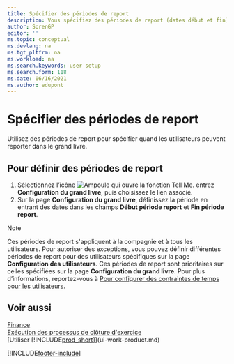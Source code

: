 ```yaml
---
title: Spécifier des périodes de report
description: Vous spécifiez des périodes de report (dates début et fin) pour configurer quand les utilisateurs peuvent reporter en grand livre.
author: SorenGP
editor: ''
ms.topic: conceptual
ms.devlang: na
ms.tgt_pltfrm: na
ms.workload: na
ms.search.keywords: user setup
ms.search.form: 118
ms.date: 06/16/2021
ms.author: edupont
---
```

# <a name="specify-posting-periods"></a><a name="specify-posting-periods"></a>Spécifier des périodes de report

Utilisez des périodes de report pour spécifier quand les utilisateurs peuvent reporter dans le grand livre.  

## <a name="to-specify-posting-periods"></a><a name="to-specify-posting-periods"></a>Pour définir des périodes de report

1. Sélectionnez l’icône ![Ampoule qui ouvre la fonction Tell Me.](media/ui-search/search_small.png "Dites-moi ce que vous voulez faire") entrez **Configuration du grand livre**, puis choisissez le lien associé.  
2. Sur la page **Configuration du grand livre**, définissez la période en entrant des dates dans les champs **Début période report** et **Fin période report**.  

> [!NOTE]  
> Ces périodes de report s'appliquent à la compagnie et à tous les utilisateurs. Pour autoriser des exceptions, vous pouvez définir différentes périodes de report pour des utilisateurs spécifiques sur la page **Configuration des utilisateurs**. Ces périodes de report sont prioritaires sur celles spécifiées sur la page **Configuration du grand livre**. Pour plus d’informations, reportez-vous à [Pour configurer des contraintes de temps pour les utilisateurs](ui-define-granular-permissions.md#to-set-up-time-constraints-for-users).

## <a name="see-also"></a><a name="see-also"></a>Voir aussi

[Finance](finance.md)  
[Exécution des processus de clôture d'exercice](year-how-complete-period-end-processes.md)  
[Utiliser [!INCLUDE[prod_short](includes/prod_short.md)]](ui-work-product.md)


[!INCLUDE[footer-include](includes/footer-banner.md)]
